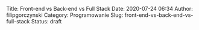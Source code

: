 Title: Front-end vs Back-end vs Full Stack
Date: 2020-07-24 06:34
Author: filipgorczynski
Category: Programowanie
Slug: front-end-vs-back-end-vs-full-stack
Status: draft


